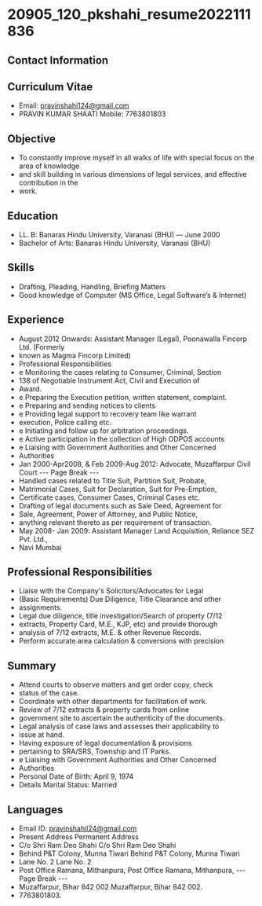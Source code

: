 # 20905_120_pkshahi_resume2022111836

## Contact Information



## Curriculum Vitae

* Email: pravinshahi124@gmail.com
* PRAVIN KUMAR SHAATI Mobile: 7763801803


## Objective

* To constantly improve myself in all walks of life with special focus on the area of knowledge
* and skill building in various dimensions of legal services, and effective contribution in the
* work.


## Education

* LL. B: Banaras Hindu University, Varanasi (BHU) — June 2000
* Bachelor of Arts: Banaras Hindu University, Varanasi (BHU)


## Skills

* Drafting, Pleading, Handling, Briefing Matters
* Good knowledge of Computer (MS Office, Legal Software’s & Internet)


## Experience

* August 2012 Onwards: Assistant Manager (Legal), Poonawalla Fincorp Ltd. (Formerly
* known as Magma Fincorp Limited)
* Professional Responsibilities
* e Monitoring the cases relating to Consumer, Criminal, Section
* 138 of Negotiable Instrument Act, Civil and Execution of
* Award.
* e Preparing the Execution petition, written statement, complaint.
* e Preparing and sending notices to clients
* e Providing legal support to recovery team like warrant
* execution, Police calling etc.
* e Initiating and follow up for arbitration proceedings.
* e Active participation in the collection of High ODPOS accounts
* e Liaising with Government Authorities and Other Concerned
* Authorities
* Jan 2000-Apr2008, & Feb 2009-Aug 2012: Advocate, Muzaffarpur Civil Court
--- Page Break ---
* Handled cases related to Title Suit, Partition Suit, Probate,
* Matrimonial Cases, Suit for Declaration, Suit for Pre-Emption,
* Certificate cases, Consumer Cases, Criminal Cases etc.
* Drafting of legal documents such as Sale Deed, Agreement for
* Sale, Agreement, Power of Attorney, and Public Notice,
* anything relevant thereto as per requirement of transaction.
* May 2008- Jan 2009: Assistant Manager Land Acquisition, Reliance SEZ Pvt. Ltd.,
* Navi Mumbai


## Professional Responsibilities

* Liaise with the Company's Solicitors/Advocates for Legal
* (Basic Requirements) Due Diligence, Title Clearance and other
* assignments.
* Legal due diligence, title investigation/Search of property (7/12
* extracts, Property Card, M.E., KJP, etc) and provide thorough
* analysis of 7/12 extracts, M.E. & other Revenue Records.
* Perform accurate area calculation & conversions with precision


## Summary

* Attend courts to observe matters and get order copy, check
* status of the case.
* Coordinate with other departments for facilitation of work.
* Review of 7/12 extracts & property cards from online
* government site to ascertain the authenticity of the documents.
* Legal analysis of case laws and assesses their applicability to
* issue at hand.
* Having exposure of legal documentation & provisions
* pertaining to SRA/SRS, Township and IT Parks.
* e Liaising with Government Authorities and Other Concerned
* Authorities
* Personal Date of Birth: April 9, 1974
* Details Marital Status: Married


## Languages

* Email ID: pravinshahil24@gmail.com
* Present Address Permanent Address
* C/o Shri Ram Deo Shahi C/o Shri Ram Deo Shahi
* Behind P&T Colony, Munna Tiwari Behind P&T Colony, Munna Tiwari
* Lane No. 2 Lane No. 2
* Post Office Ramana, Mithanpura, Post Office Ramana, Mithanpura,
--- Page Break ---
* Muzaffarpur, Bihar 842 002 Muzaffarpur, Bihar 842 002.
* 7763801803.

